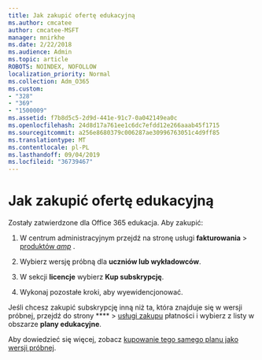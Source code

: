 ```yaml
---
title: Jak zakupić ofertę edukacyjną
ms.author: cmcatee
author: cmcatee-MSFT
manager: mnirkhe
ms.date: 2/22/2018
ms.audience: Admin
ms.topic: article
ROBOTS: NOINDEX, NOFOLLOW
localization_priority: Normal
ms.collection: Adm_O365
ms.custom:
- "328"
- "369"
- "1500009"
ms.assetid: f7b8d5c5-2d9d-441e-91c7-0a042149ea0c
ms.openlocfilehash: 24d8d17a761ee1c6dc7efdd12e266aaab45f1715
ms.sourcegitcommit: a256e8680379c006287ae30996763051c4d9ff85
ms.translationtype: MT
ms.contentlocale: pl-PL
ms.lasthandoff: 09/04/2019
ms.locfileid: "36739467"
---
```

# <a name="how-to-purchase-education-offer"></a>Jak zakupić ofertę edukacyjną

Zostały zatwierdzone dla Office 365 edukacja. Aby zakupić:
  
1. W centrum administracyjnym przejdź na stronę usługi **fakturowania** \> [produktów _amp_](https://go.microsoft.com/fwlink/p/?linkid=842054) .

2. Wybierz wersję próbną dla **uczniów lub wykładowców**.

3. W sekcji **licencje** wybierz **Kup subskrypcję**.

4. Wykonaj pozostałe kroki, aby wyewidencjonować.

Jeśli chcesz zakupić subskrypcję inną niż ta, która znajduje się w wersji próbnej, przejdź do strony **** \> [usługi zakupu](https://go.microsoft.com/fwlink/p/?linkid=868433) płatności i wybierz z listy w obszarze **plany edukacyjne**.

Aby dowiedzieć się więcej, zobacz [kupowanie tego samego planu jako wersji próbnej](https://docs.microsoft.com//office365/admin/subscriptions-and-billing/buy-a-subscription-from-your-free-trial#buy-the-same-plan-as-your-trial).